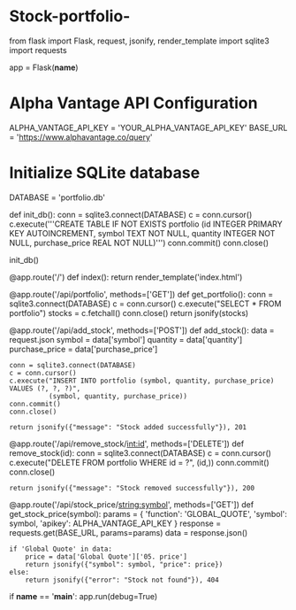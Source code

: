 # Stock-portfolio-
from flask import Flask, request, jsonify, render_template
import sqlite3
import requests

app = Flask(__name__)

# Alpha Vantage API Configuration
ALPHA_VANTAGE_API_KEY = 'YOUR_ALPHA_VANTAGE_API_KEY'
BASE_URL = 'https://www.alphavantage.co/query'

# Initialize SQLite database
DATABASE = 'portfolio.db'

def init_db():
    conn = sqlite3.connect(DATABASE)
    c = conn.cursor()
    c.execute('''CREATE TABLE IF NOT EXISTS portfolio
                 (id INTEGER PRIMARY KEY AUTOINCREMENT,
                 symbol TEXT NOT NULL,
                 quantity INTEGER NOT NULL,
                 purchase_price REAL NOT NULL)''')
    conn.commit()
    conn.close()

init_db()

@app.route('/')
def index():
    return render_template('index.html')

@app.route('/api/portfolio', methods=['GET'])
def get_portfolio():
    conn = sqlite3.connect(DATABASE)
    c = conn.cursor()
    c.execute("SELECT * FROM portfolio")
    stocks = c.fetchall()
    conn.close()
    return jsonify(stocks)

@app.route('/api/add_stock', methods=['POST'])
def add_stock():
    data = request.json
    symbol = data['symbol']
    quantity = data['quantity']
    purchase_price = data['purchase_price']

    conn = sqlite3.connect(DATABASE)
    c = conn.cursor()
    c.execute("INSERT INTO portfolio (symbol, quantity, purchase_price) VALUES (?, ?, ?)",
              (symbol, quantity, purchase_price))
    conn.commit()
    conn.close()

    return jsonify({"message": "Stock added successfully"}), 201

@app.route('/api/remove_stock/<int:id>', methods=['DELETE'])
def remove_stock(id):
    conn = sqlite3.connect(DATABASE)
    c = conn.cursor()
    c.execute("DELETE FROM portfolio WHERE id = ?", (id,))
    conn.commit()
    conn.close()

    return jsonify({"message": "Stock removed successfully"}), 200

@app.route('/api/stock_price/<string:symbol>', methods=['GET'])
def get_stock_price(symbol):
    params = {
        'function': 'GLOBAL_QUOTE',
        'symbol': symbol,
        'apikey': ALPHA_VANTAGE_API_KEY
    }
    response = requests.get(BASE_URL, params=params)
    data = response.json()

    if 'Global Quote' in data:
        price = data['Global Quote']['05. price']
        return jsonify({"symbol": symbol, "price": price})
    else:
        return jsonify({"error": "Stock not found"}), 404

if __name__ == '__main__':
    app.run(debug=True)